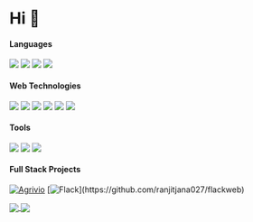 # Hi  👋

<!--
**ranjitjana027/ranjitjana027** is a ✨ _special_ ✨ repository because its `README.md` (this file) appears on your GitHub profile.

Here are some ideas to get you started:

- 🔭 I’m currently working on ...
- 🌱 I’m currently learning ...
- 👯 I’m looking to collaborate on ...
- 🤔 I’m looking for help with ...
- 💬 Ask me about ...
- 📫 How to reach me: ...
- 😄 Pronouns: ...
- ⚡ Fun fact: ...
-->
#### Languages
![](https://img.shields.io/badge/-C-fff?logo=C)
![](https://img.shields.io/badge/-Java-fff?style=flat&logo=java&logoColor=navy)
![](https://img.shields.io/badge/-Python-fff?style=flat&logo=python)
![](https://img.shields.io/badge/-PostgreSQL-fff?style=flat&logo=postgresql&logoColor=336791)

#### Web Technologies
![](https://img.shields.io/badge/-HTML5-fff?style=flat&logo=HTML5)
![](https://img.shields.io/badge/-CSS3-fff?style=flat&logo=css3&logoColor=1a73e8)
![](https://img.shields.io/badge/-JavaScript-fff?style=flat&logo=javascript&logoColor=d6d104)
![](https://img.shields.io/badge/-Flask-fff?style=flat&logo=flask&logoColor=black)
![](https://img.shields.io/badge/-Django-fff?style=flat&logo=django&logoColor=02564f)
![](https://img.shields.io/badge/-JSON-fff?style=flat&logo=json&logoColor=123)

#### Tools
![](https://img.shields.io/badge/-Jupyter-fff?style=flat&logo=jupyter)
![](https://img.shields.io/badge/-Spyder-fff?style=flat&logo=anaconda)
![](https://img.shields.io/badge/-Git-fff?style=flat&logo=git)

#### Full Stack Projects
[![Agrivio](https://img.shields.io/badge/-🦠%20Agrivio-fff)](https://github.com/ranjitjana027/Agrivio)
[![Flack](https://img.shields.io/badge/-📝%20Flack-fff?)](https://github.com/ranjitjana027/flackweb)


<!--## Github Stats -->
<a href="https://github.com/ranjitjana027/ranjitjana027">
  <img align="center" src="https://github-readme-stats.vercel.app/api/top-langs/?username=ranjitjana027&hide=css,html&theme=cobalt"/>
</a>
<a href="https://github.com/ranjitjana027/ranjitjana027">
  <img align="center" src="https://github-readme-stats.vercel.app/api?username=ranjitjana027&show_icons=true&line_height=27&count_private=true&theme=cobalt" />
</a>


